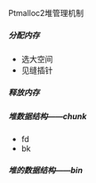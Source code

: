 Ptmalloc2堆管理机制



##### 分配内存

* 选大空间
* 见缝插针

##### 释放内存

##### 堆数据结构——chunk

* fd
* bk

##### 堆的数据结构——bin